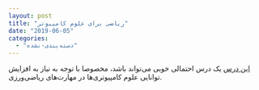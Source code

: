 ```yaml
---
layout: post
title: "ریاضی برای علوم کامپیوتر"
date: "2019-06-05"
categories: 
  - "دسته‌بندی-نشده"
---
```


[این درس](https://www.cs.princeton.edu/courses/archive/spring10/cos433/mathcs.pdf) یک درس احتمالی خوبی می‌تواند باشد، مخصوصا با توجه به نیاز به افزایش توانایی علوم کامپیوتری‌ها در مهارت‌های ریاضی‌ورزی.
